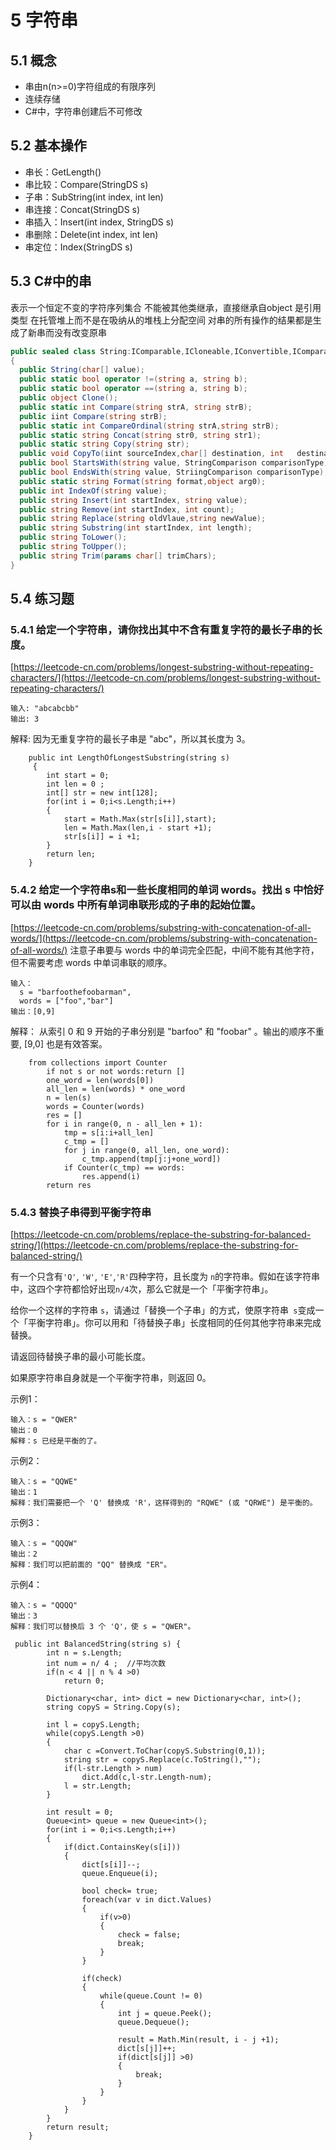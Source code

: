 
# 5 字符串
## 5.1 概念
* 串由n(n>=0)字符组成的有限序列
* 连续存储
* C#中，字符串创建后不可修改
## 5.2 基本操作
* 串长：GetLength()
* 串比较：Compare(StringDS s)
* 子串：SubString(int index, int len)
* 串连接：Concat(StringDS s)
* 串插入：Insert(int index, StringDS s)
* 串删除：Delete(int index, int len)
* 串定位：Index(StringDS s)
## 5.3 C#中的串
表示一个恒定不变的字符序列集合
不能被其他类继承，直接继承自object
是引用类型
在托管堆上而不是在吸纳从的堆栈上分配空间
对串的所有操作的结果都是生成了新串而没有改变原串
```cs
public sealed class String:IComparable,ICloneable,IConvertible,IComparable<string>,IEnumerable<char>,IEnumerable,IEquatable<string>
{
  public String(char[] value);
  public static bool operator !=(string a, string b);
  public static bool operator ==(string a, string b);
  public object Clone();
  public static int Compare(string strA, string strB);
  public iint Compare(string strB);
  public static int CompareOrdinal(string strA,string strB);
  public static string Concat(string str0, string str1);
  public static string Copy(string str);
  public void CopyTo(iint sourceIndex,char[] destination, int   destinationIndex, int count);
  public bool StartsWith(string value, StringComparison comparisonType);
  public bool EndsWith(string value, StriingComparison comparisonType);
  public static string Format(string format,object arg0);
  public int IndexOf(string value);
  public string Insert(int startIndex, string value);
  public string Remove(int startIndex, int count);
  public string Replace(string oldVlaue,string newValue);
  public string Substring(int startIndex, int length);
  public string ToLower();
  public string ToUpper();
  public string Trim(params char[] trimChars);
}

```

## 5.4 练习题
### 5.4.1 给定一个字符串，请你找出其中不含有重复字符的最长子串的长度。
[https://leetcode-cn.com/problems/longest-substring-without-repeating-characters/](https://leetcode-cn.com/problems/longest-substring-without-repeating-characters/)
```
输入: "abcabcbb"
输出: 3 
```
解释: 因为无重复字符的最长子串是 "abc"，所以其长度为 3。
 
```
    public int LengthOfLongestSubstring(string s)
     {
        int start = 0;
        int len = 0 ;
        int[] str = new int[128];
        for(int i = 0;i<s.Length;i++)
        {
            start = Math.Max(str[s[i]],start);
            len = Math.Max(len,i - start +1);
            str[s[i]] = i +1;
        }
        return len;
    }
```

### 5.4.2 给定一个字符串s和一些长度相同的单词 words。找出 s 中恰好可以由 words 中所有单词串联形成的子串的起始位置。
[https://leetcode-cn.com/problems/substring-with-concatenation-of-all-words/](https://leetcode-cn.com/problems/substring-with-concatenation-of-all-words/)
注意子串要与 words 中的单词完全匹配，中间不能有其他字符，但不需要考虑 words 中单词串联的顺序。
```
输入：
  s = "barfoothefoobarman",
  words = ["foo","bar"]
输出：[0,9]
```
解释：
从索引 0 和 9 开始的子串分别是 "barfoo" 和 "foobar" 。输出的顺序不重要, [9,0] 也是有效答案。

```
	from collections import Counter
        if not s or not words:return []
        one_word = len(words[0])
        all_len = len(words) * one_word
        n = len(s)
        words = Counter(words)
        res = []
        for i in range(0, n - all_len + 1):
            tmp = s[i:i+all_len]
            c_tmp = []
            for j in range(0, all_len, one_word):
                c_tmp.append(tmp[j:j+one_word])
            if Counter(c_tmp) == words:
                res.append(i)
        return res
```

### 5.4.3 替换子串得到平衡字符串

[https://leetcode-cn.com/problems/replace-the-substring-for-balanced-string/](https://leetcode-cn.com/problems/replace-the-substring-for-balanced-string/)

有一个只含有`'Q'`, `'W'`, `'E'`,`'R'`四种字符，且长度为 `n`的字符串。假如在该字符串中，这四个字符都恰好出现`n/4`次，那么它就是一个「平衡字符串」。

给你一个这样的字符串 `s`，请通过「替换一个子串」的方式，使原字符串` s`变成一个「平衡字符串」。你可以用和「待替换子串」长度相同的任何其他字符串来完成替换。

请返回待替换子串的最小可能长度。

如果原字符串自身就是一个平衡字符串，则返回 0。

示例1：

```source-python
输入：s = "QWER"
输出：0
解释：s 已经是平衡的了。
```

示例2：

```source-python
输入：s = "QQWE"
输出：1
解释：我们需要把一个 'Q' 替换成 'R'，这样得到的 "RQWE" (或 "QRWE") 是平衡的。
```

示例3：

```source-python
输入：s = "QQQW"
输出：2
解释：我们可以把前面的 "QQ" 替换成 "ER"。 
```

示例4：

```source-python
输入：s = "QQQQ"
输出：3
解释：我们可以替换后 3 个 'Q'，使 s = "QWER"。
```
``` 
 public int BalancedString(string s) {
        int n = s.Length;
        int num = n/ 4 ;  //平均次数
        if(n < 4 || n % 4 >0)
            return 0;
        
        Dictionary<char, int> dict = new Dictionary<char, int>();
        string copyS = String.Copy(s);

        int l = copyS.Length;
        while(copyS.Length >0)
        {
            char c =Convert.ToChar(copyS.Substring(0,1)); 
            string str = copyS.Replace(c.ToString(),"");
            if(l-str.Length > num)
                dict.Add(c,l-str.Length-num);
            l = str.Length;
        }
       
        int result = 0;
        Queue<int> queue = new Queue<int>();
        for(int i = 0;i<s.Length;i++)
        {
            if(dict.ContainsKey(s[i]))
            {
                dict[s[i]]--;
                queue.Enqueue(i);

                bool check= true;
                foreach(var v in dict.Values)
                {
                    if(v>0)
                    {
                        check = false;
                        break;
                    }
                }

                if(check)
                {
                    while(queue.Count != 0)
                    {
                        int j = queue.Peek();
                        queue.Dequeue();

                        result = Math.Min(result, i - j +1);
                        dict[s[j]]++;
                        if(dict[s[j]] >0)
                        {
                            break;
                        }
                    }
                }
            }
        }
        return result;
    }
```
